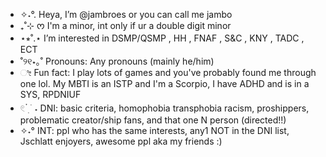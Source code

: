 - ✧˖°. Heya, I’m @jambroes or you can call me jambo
- ₊˚⊹ ᰔ I'm a minor, int only if ur a double digit minor
- ⋆⭒˚.⋆ I’m interested in DSMP/QSMP , HH , FNAF , S&C , KNY , TADC , ECT 
- ˚୨୧⋆｡˚ Pronouns: Any pronouns (mainly he/him)
- ೀ Fun fact: I play lots of games and you've probably found me through one lol. My MBTI is an ISTP and I'm a Scorpio, I have ADHD and is in a SYS, RPDNIUF
- 𓏲 ๋࣭  ࣪ ˖ DNI: basic criteria, homophobia transphobia racism, proshippers, problematic creator/ship fans, and that one N person (directed!!)
- ✧˖° INT: ppl who has the same interests, any1 NOT in the DNI list, Jschlatt enjoyers, awesome ppl aka my friends :)

<!---
jambroes/jambroes is a ✨ special ✨ repository because its `README.md` (this file) appears on your GitHub profile.
You can click the Preview link to take a look at your changes.
--->
